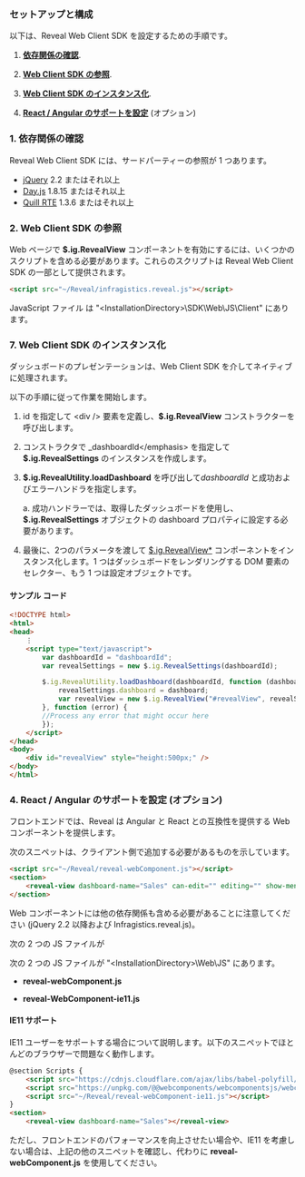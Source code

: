### セットアップと構成

以下は、Reveal Web Client SDK を設定するための手順です。

1.  [**依存関係の確認**](#依存関係の確認).

2.  [**Web Client SDK の参照**](#Web-Client-SDK-の参照).

3.  [**Web Client SDK のインスタンス化**](#Web-Client-SDK-のインスタンス化).

4.  [**React / Angular のサポートを設定**](#web-component-support) (オプション)

### 1\. 依存関係の確認

Reveal Web Client SDK には、サードパーティーの参照が 1 つあります。

  - [jQuery](https://jquery.com) 2.2 またはそれ以上
  - [Day.js](https://day.js.org) 1.8.15 またはそれ以上
  - [Quill RTE](https://quilljs.com/) 1.3.6 またはそれ以上

### 2\. Web Client SDK の参照

Web ページで __$.ig.RevealView__ コンポーネントを有効にするには、いくつかのスクリプトを含める必要があります。これらのスクリプトは Reveal Web Client SDK の一部として提供されます。

``` html
<script src="~/Reveal/infragistics.reveal.js"></script>
```

JavaScript ファイル は "\<InstallationDirectory\>\\SDK\\Web\\JS\\Client" にあります。

### 7. Web Client SDK のインスタンス化

ダッシュボードのプレゼンテーションは、Web Client SDK を介してネイティブに処理されます。

以下の手順に従って作業を開始します。

1.  id を指定して \<div /\> 要素を定義し、__$.ig.RevealView__ コンストラクターを呼び出します。

2.  コンストラクタで \_dashboardId\</emphasis\> を指定して __$.ig.RevealSettings__ のインスタンスを作成します。

3.  __$.ig.RevealUtility.loadDashboard__ を呼び出して*dashboardId* と成功およびエラーハンドラを指定します。
    

    a.  成功ハンドラーでは、取得したダッシュボードを使用し、__$.ig.RevealSettings__ オブジェクトの dashboard プロパティに設定する必要があります。

4.  最後に、2つのパラメータを渡して [$.ig.RevealView\*](api-reference-client-web.md#_revealview) コンポーネントをインスタンス化します。1 つはダッシュボードをレンダリングする DOM 要素のセレクター、もう 1 つは設定オブジェクトです。

#### サンプル コード

``` html
<!DOCTYPE html>
<html>
<head>
    ⋮
    <script type="text/javascript">
        var dashboardId = "dashboardId";
        var revealSettings = new $.ig.RevealSettings(dashboardId);

        $.ig.RevealUtility.loadDashboard(dashboardId, function (dashboard) {
            revealSettings.dashboard = dashboard;
            var revealView = new $.ig.RevealView("#revealView", revealSettings);
        }, function (error) {
        //Process any error that might occur here
        });
    </script>
</head>
<body>
    <div id="revealView" style="height:500px;" />
</body>
</html>
```

### 4\. React / Angular のサポートを設定 (オプション)

フロントエンドでは、Reveal は Angular と React との互換性を提供する Web コンポーネントを提供します。

次のスニペットは、クライアント側で追加する必要があるものを示しています。

``` html
<script src="~/Reveal/reveal-webComponent.js"></script>
<section>
    <reveal-view dashboard-name="Sales" can-edit="" editing="" show-menu="" can-add-visualization=""</reveal-view>
</section>
```

Web コンポーネントには他の依存関係も含める必要があることに注意してください (jQuery 2.2 以降および Infragistics.reveal.js)。

次の 2 つの JS ファイルが

次の 2 つの JS ファイルが "\<InstallationDirectory\>\\Web\\JS" にあります。

  - **reveal-webComponent.js**

  - **reveal-WebComponent-ie11.js**

#### IE11 サポート

IE11 ユーザーをサポートする場合について説明します。以下のスニペットでほとんどのブラウザーで問題なく動作します。

``` html
@section Scripts {
    <script src="https://cdnjs.cloudflare.com/ajax/libs/babel-polyfill/7.4.4/polyfill.min.js"></script>
    <script src="https://unpkg.com/@@webcomponents/webcomponentsjs/webcomponents-loader.js"></script>
    <script src="~/Reveal/reveal-webComponent-ie11.js"></script>
}
<section>
    <reveal-view dashboard-name="Sales"></reveal-view>
```

ただし、フロントエンドのパフォーマンスを向上させたい場合や、IE11 を考慮しない場合は、上記の他のスニペットを確認し、代わりに **reveal-webComponent.js** を使用してください。
